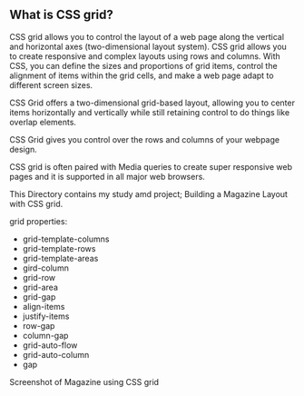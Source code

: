 ## What is CSS grid?

CSS grid allows you to control the layout of a web page along the vertical and horizontal axes (two-dimensional layout system). CSS grid allows you to create responsive and complex layouts using rows and columns. With CSS, you can define the sizes and proportions of grid items, control the alignment of items within the grid cells, and make a web page adapt to different screen sizes.

CSS Grid offers a two-dimensional grid-based layout, allowing you to center items horizontally and vertically while still retaining control to do things like overlap elements.

CSS Grid gives you control over the rows and columns of your webpage design.

CSS grid is often paired with Media queries to create super responsive web pages and it is supported in all major web browsers.

This Directory contains my study amd project; Building a Magazine Layout with CSS grid.

grid properties:
* grid-template-columns
* grid-template-rows
* grid-template-areas
* gird-column
* grid-row
* grid-area
* grid-gap
* align-items
* justify-items
* row-gap
* column-gap
* grid-auto-flow
* grid-auto-column
* gap

Screenshot of Magazine using CSS grid
